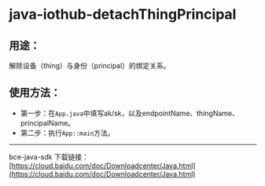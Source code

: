 # java-iothub-detachThingPrincipal

## 用途：

解除设备（thing）与身份（principal）的绑定关系。

## 使用方法：

* 第一步：在`App.java`中填写ak/sk，以及endpointName、thingName、principalName。
* 第二步：执行`App::main`方法。

---

bce-java-sdk 下载链接：[https://cloud.baidu.com/doc/Downloadcenter/Java.html](https://cloud.baidu.com/doc/Downloadcenter/Java.html)